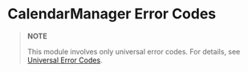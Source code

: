 # CalendarManager Error Codes

> **NOTE**
>
> This module involves only universal error codes. For details, see [Universal Error Codes](../errorcode-universal.md).
